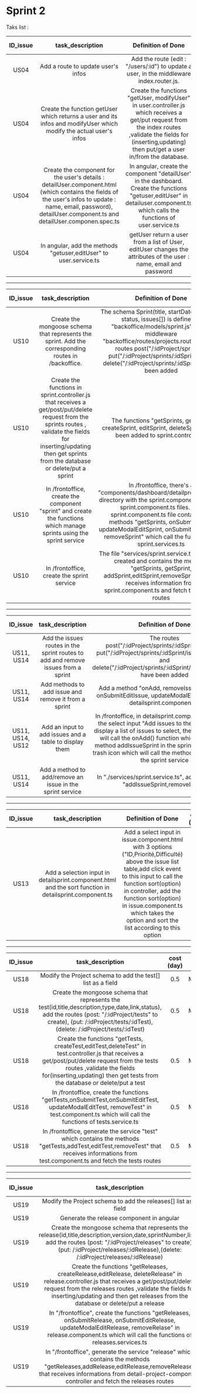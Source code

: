 # Sprint 2

Taks list :

| ID_issue | task_description | Definition of Done | cost (day) | Developer | Status | 
| :-: | :-: | :-: | :-: | :-: | :-: |
| US04 | Add a route to update user's infos | Add the route (edit : "/users/:id") to update a user, in the middleware index.router.js. | 0.5 | BOUYSSOU | TODO |
| US04 | Create the function getUser which returns a user and its infos and modifyUser which modify the actual user's infos | Create the functions "getUser, modifyUser" in user.controller.js which receives a get/put request from the index routes ,validate the fields for (inserting,updating) then put/get a user in/from the database. | 0.5 | BOUYSSOU |TODO |
| US04 | Create the component for the user's details : detailUser.component.html (which contains the fields of the user's infos to update : name, email, password), detailUser.component.ts and detailUser.componen.spec.ts | In angular, create the component "detailUser" in the dashboard. Create the functions "getuser,editUser" in detailuser.component.ts which calls the functions of user.service.ts | 0.5 | BOUYSSOU | TODO |
| US04 | In angular, add the methods "getuser,editUser" to user.service.ts | getUser return a user from a list of User, editUser changes the attributes of the user : name, email and password | 0.5 | BOUYSSOU | TODO |

----------------------------------------------------------------------------------------------------------------------
| ID_issue | task_description | Definition of Done | cost (day) | Developer | Status |
| :-: | :-: | :-: | :-: | :-: | :-: |
| US10 | Create the mongoose schema that represents the sprint. Add the corresponding routes in /backoffice. | The schema Sprint(title, startDate, endDate, status, issues[]) is defined in "backoffice/models/sprint.js". In the middleware "backoffice/routes/projects.router.js" , the routes post("/:idProject/sprints"), put("/:idProject/sprints/:idSprint") and delete("/:idProject/sprints/:idSprint") have been added | 0.5 | MARTINEAU | DONE |
| US10 | Create the functions in sprint.controller.js that receives a get/post/put/delete request from the sprints routes , validate the fields for inserting/updating then get sprints from the database or delete/put a sprint | The functions "getSprints, getStrint, createSprint, editSprint, deleteSprint" have been added to sprint.controller.js | 0.5 | MARTINEAU | DONE |  
| US10 | In /frontoffice, create the component "sprint" and create the functions which manage sprints using the sprint service | In /frontoffice, there's a "components/dashboard/detailproject/sprint" directory with the sprint.component.html and sprint.component.ts files. The sprint.component.ts file contains the methods "getSprints, onSubmitSprint, updateModalEditSprint, onSubmitTEditSprint, removeSprint" which call the functions of sprint.services.ts | 0.5 | MARTINEAU | DONE |  
| US10 | In /frontoffice, create the sprint service | The file "services/sprint.service.ts" has been created and contains the methods "getSprints, getSprint, addSprint,editSprint,removeSprint" which receives information from sprint.component.ts and fetch the sprints routes | 0.5 | MARTINEAU | DONE | 

----------------------------------------------------------------------------------------------------------------------

| ID_issue | task_description | Definition of Done | cost (day) | Developer | Status |
| :-: | :-: | :-: | :-: | :-: | :-: |
| US11, US14 | Add the issues routes in the sprint routes to add and remove issues from a sprint | The routes post("/:idProject/sprints/:idSprint/issues"), put("/:idProject/sprints/:idSprint/issues/:idIssue") and delete("/:idProject/sprints/:idSprint/issues/:idIssue") have been added | 0.5 | CHERIFI | DONE | 
| US11, US14 | Add methods to add issue and remove it from a sprint | Add a method "onAdd, removeIssueFromSprint, onSubmitEditIssue, updateModalEditIssue" to the detailsprint.component.ts | 0.5 | CHERIFI | DONE | 
| US11, US14, US12 | Add an input to add issues and a table to display them | In /frontoffice, in detailsprint.component.html, add the select input "Add issues to the sprint". Then, display a list of issues to select, the selection event will call the onAdd() function which will call the method addIssueSprint in the sprint service. Add a trash icon which will call the method removeIssue in the sprint service | 0.5 | CHERIFI | DONE | 
| US11, US14 | Add a method to add/remove an issue in the sprint service | In "./services/sprint.service.ts", add the methods "addIssueSprint,removeIssue"| 0.5 | CHERIFI | DONE | 

----------------------------------------------------------------------------------------------------------------------

| ID_issue | task_description |  Definition of Done | cost (day) | Developer | Status |
| :-: | :-: | :-: | :-: | :-: | :-: |
| US13 | Add a selection input in detailsprint.component.html and the sort function in detailsprint.component.ts | Add a select input in issue.component.html with 3 options ("ID,Priorité,Difficulté) above the issue list table,add click event to this input to call the function sort(option) in controller, add the function sort(option) in issue.component.ts which takes the option and sort the list according to this option | 0.5  | CHERIFI | DONE | 

----------------------------------------------------------------------------------------------------------------------

| ID_issue | task_description | cost (day) | Developer |  Definition of Done | Status |
| :-: | :-: | :-: | :-: | :-: | :-: |
| US18 | Modify the Project schema to add the test[] list as a field | 0.5 | MARTINEAU | | DONE | 
| US18 | Create the mongoose schema that represents the test(id,title,description,type,date,link,status), add the routes (post: "/:idProject/tests" to create), (put: /:idProject/tests/:idTest),(delete: /:idProject/tests/:idTest)| 0.5 | MARTINEAU | | DONE | 
| US18 | Create the functions "getTests, createTest,editTest,deleteTest" in test.controller.js that receives a get/post/put/delete request from the tests routes ,validate the fields for(inserting,updating) then get tests from the database or delete/put a test| 0.5 | MARTINEAU | | DONE | 
| US18 | In /frontoffice, create the functions "getTests,onSubmitTest,onSubmitEditTest, updateModalEditTest, removeTest" in test.component.ts which will call the functions of tests.service.ts | 0.5 | MARTINEAU | | DONE | 
| US18 | In /frontoffice, generate the service "test" which contains the methods "getTests,addTest,editTest,removeTest" that receives informations from test.component.ts and fetch the tests routes| 0.5 | MARTINEAU | | DONE | 

----------------------------------------------------------------------------------------------------------------------

| ID_issue | task_description | cost (day) | Developer |  Definition of Done | Status |
| :-: | :-: | :-: | :-: | :-: | :-: |
| US19 | Modify the Project schema to add the releases[] list as a field | 0.5 | | | TODO | 
| US19 | Generate the release component in angular | 0.5 | | | TODO | 
| US19 | Create the mongoose schema that represents the release(id,title,description,version,date,sprintNumber,link), add the routes (post: "/:idProject/releases" to create), (put: /:idProject/releases/:idRelease),(delete: /:idProject/releases/:idRelease)| 0.5 | | | TODO | 
| US19 | Create the functions "getReleases, createRelease,editRelease, deleteRelease" in release.controller.js that receives a get/post/put/delete request from the releases routes ,validate the fields for inserting/updating and then get releases from the database or delete/put a release | 0.5 | | | TODO | 
| US19 | In "/frontoffice", create the functions "getReleases, onSubmitRelease, onSubmitEditRelease, updateModalEditRelease, removeRelase" in release.component.ts which will call the functions of releases.services.ts | 0.5 | | | TODO | 
| US19 | In "/frontoffice", generate the service "release" which contains the methods "getReleases,addRelease,editRelease,removeRelease" that receives informations from detail-project-component controller and fetch the releases routes | 0.5 | | | TODO | 
